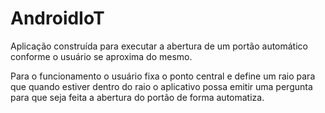 # AndroidIoT

Aplicação construída para executar a abertura de um portão automático conforme o usuário se aproxima do mesmo.

Para o funcionamento o usuário fixa o ponto central e define um raio para que quando estiver dentro do raio o aplicativo possa emitir uma pergunta para que seja feita a abertura do portão de forma automatiza.
